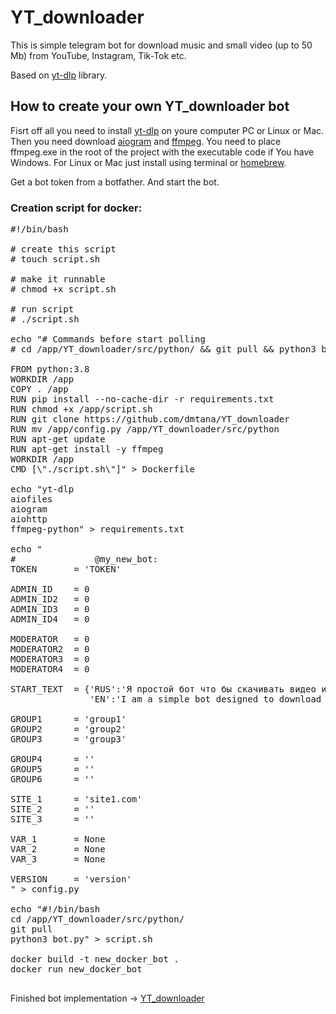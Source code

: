 # YT_downloader

This is simple telegram bot for download music and small video (up to 50 Mb) from YouTube, Instagram, Tik-Tok etc. 

Based on <a href="https://github.com/yt-dlp/yt-dlp">yt-dlp</a> library.

<h2>How to create your own YT_downloader bot</h2>

Fisrt off all you need to install <a href="https://github.com/yt-dlp/yt-dlp">yt-dlp</a> on youre computer PC or Linux or Mac. 
Then you need download <a href="https://github.com/aiogram/aiogram">aiogram</a> and <a href="https://ffmpeg.org/" class="link">ffmpeg</a>. 
You need to place ffmpeg.exe in the root of the project with the executable code if You have Windows. 
For Linux or Mac just install using terminal or <a href="https://brew.sh/">homebrew</a>. 

Get a bot token from a botfather. And start the bot.

<h3>Creation script for docker:</h3>

<pre >
#!/bin/bash

# create this script
# touch script.sh

# make it runnable
# chmod +x script.sh

# run script
# ./script.sh

echo "# Commands before start polling
# cd /app/YT_downloader/src/python/ && git pull && python3 bot.py
  
FROM python:3.8
WORKDIR /app
COPY . /app
RUN pip install --no-cache-dir -r requirements.txt
RUN chmod +x /app/script.sh
RUN git clone https://github.com/dmtana/YT_downloader
RUN mv /app/config.py /app/YT_downloader/src/python
RUN apt-get update
RUN apt-get install -y ffmpeg
WORKDIR /app
CMD [\"./script.sh\"]" > Dockerfile

echo "yt-dlp
aiofiles
aiogram
aiohttp
ffmpeg-python" > requirements.txt

echo "
# 			    @my_new_bot:
TOKEN       = 'TOKEN'

ADMIN_ID    = 0
ADMIN_ID2   = 0
ADMIN_ID3   = 0
ADMIN_ID4   = 0

MODERATOR   = 0
MODERATOR2  = 0
MODERATOR3  = 0
MODERATOR4  = 0

START_TEXT  = {'RUS':'Я простой бот что бы скачивать видео и аудио с различных популярных ресурсов, таких как YouTube, Instagram, TikTok и многих других. Просто отправь ссылку на то что хочешь скачать и я попытаюсь это скачать.',
               'EN':'I am a simple bot designed to download videos and audio from various popular sources, such as YouTube, Instagram, TikTok, and many others. Just send me the link of what you want to download, and I will try to fetch it for you. '}

GROUP1      = 'group1'
GROUP2      = 'group2'
GROUP3      = 'group3'

GROUP4      = ''
GROUP5      = ''
GROUP6      = ''

SITE_1      = 'site1.com'
SITE_2      = ''
SITE_3      = ''

VAR_1       = None
VAR_2       = None
VAR_3       = None

VERSION     = 'version'
" > config.py

echo "#!/bin/bash
cd /app/YT_downloader/src/python/ 
git pull 
python3 bot.py" > script.sh

docker build -t new_docker_bot .
docker run new_docker_bot
  </pre>  

Finished bot implementation -> <a href="https://t.me/TestTelegramBot001_bot">YT_downloader</a>
